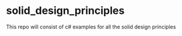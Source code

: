 # solid_design_principles
This repo will consist of c# examples for all the solid design principles
